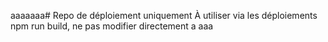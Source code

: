 aaaaaaa# Repo de déploiement uniquement
À utiliser via les déploiements npm run build, ne pas modifier directement
a
aaa

